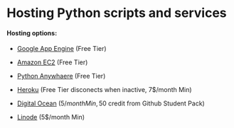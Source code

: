 # Hosting Python scripts and services

#### Hosting options:

* [Google App Engine](https://cloud.google.com/appengine/) (Free Tier)

* [Amazon EC2](https://aws.amazon.com/ec2) (Free Tier)

* [Python Anywhaere](https://www.pythonanywhere.com) (Free Tier)

* [Heroku](https://www.heroku.com/) (Free Tier disconects when inactive, 7$/month Min)

* [Digital Ocean](https://www.digitalocean.com) (5$/month Min, 50$ credit from Github Student Pack)

* [Linode](https://www.linode.com/) (5$/month Min)
